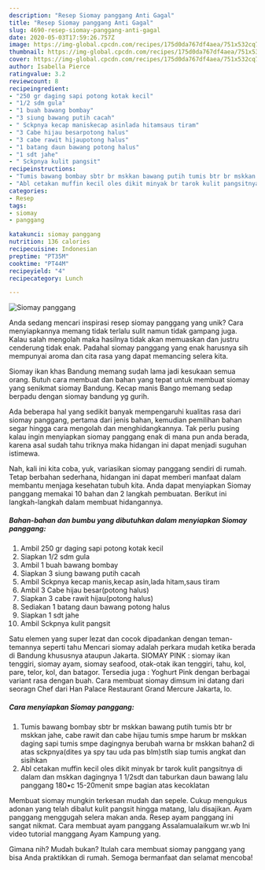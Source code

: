 ```yaml
---
description: "Resep Siomay panggang Anti Gagal"
title: "Resep Siomay panggang Anti Gagal"
slug: 4690-resep-siomay-panggang-anti-gagal
date: 2020-05-03T17:59:26.757Z
image: https://img-global.cpcdn.com/recipes/175d0da767df4aea/751x532cq70/siomay-panggang-foto-resep-utama.jpg
thumbnail: https://img-global.cpcdn.com/recipes/175d0da767df4aea/751x532cq70/siomay-panggang-foto-resep-utama.jpg
cover: https://img-global.cpcdn.com/recipes/175d0da767df4aea/751x532cq70/siomay-panggang-foto-resep-utama.jpg
author: Isabella Pierce
ratingvalue: 3.2
reviewcount: 8
recipeingredient:
- "250 gr daging sapi potong kotak kecil"
- "1/2 sdm gula"
- "1 buah bawang bombay"
- "3 siung bawang putih cacah"
- " Sckpnya kecap maniskecap asinlada hitamsaus tiram"
- "3 Cabe hijau besarpotong halus"
- "3 cabe rawit hijaupotong halus"
- "1 batang daun bawang potong halus"
- "1 sdt jahe"
- " Sckpnya kulit pangsit"
recipeinstructions:
- "Tumis bawang bombay sbtr br mskkan bawang putih tumis btr br mskkan jahe, cabe rawit dan cabe hijau tumis smpe harum br mskkan daging sapi tumis smpe dagingnya berubah warna br mskkan bahan2 di atas sckpnya(dites ya spy tau uda pas blm)stlh siap tumis angkat dan sisihkan"
- "Abl cetakan muffin kecil oles dikit minyak br tarok kulit pangsitnya di dalam dan mskkan dagingnya 1 1/2sdt dan taburkan daun bawang lalu panggang 180•c 15-20menit smpe bagian atas kecoklatan"
categories:
- Resep
tags:
- siomay
- panggang

katakunci: siomay panggang 
nutrition: 136 calories
recipecuisine: Indonesian
preptime: "PT35M"
cooktime: "PT44M"
recipeyield: "4"
recipecategory: Lunch

---
```



![Siomay panggang](https://img-global.cpcdn.com/recipes/175d0da767df4aea/751x532cq70/siomay-panggang-foto-resep-utama.jpg)

Anda sedang mencari inspirasi resep siomay panggang yang unik? Cara menyiapkannya memang tidak terlalu sulit namun tidak gampang juga. Kalau salah mengolah maka hasilnya tidak akan memuaskan dan justru cenderung tidak enak. Padahal siomay panggang yang enak harusnya sih mempunyai aroma dan cita rasa yang dapat memancing selera kita.

Siomay ikan khas Bandung memang sudah lama jadi kesukaan semua orang. Butuh cara membuat dan bahan yang tepat untuk membuat siomay yang senikmat siomay Bandung. Kecap manis Bango memang sedap berpadu dengan siomay bandung yg gurih.

Ada beberapa hal yang sedikit banyak mempengaruhi kualitas rasa dari siomay panggang, pertama dari jenis bahan, kemudian pemilihan bahan segar hingga cara mengolah dan menghidangkannya. Tak perlu pusing kalau ingin menyiapkan siomay panggang enak di mana pun anda berada, karena asal sudah tahu triknya maka hidangan ini dapat menjadi suguhan istimewa.


Nah, kali ini kita coba, yuk, variasikan siomay panggang sendiri di rumah. Tetap berbahan sederhana, hidangan ini dapat memberi manfaat dalam membantu menjaga kesehatan tubuh kita. Anda dapat menyiapkan Siomay panggang memakai 10 bahan dan 2 langkah pembuatan. Berikut ini langkah-langkah dalam membuat hidangannya.

<!--inarticleads1-->

##### Bahan-bahan dan bumbu yang dibutuhkan dalam menyiapkan Siomay panggang:

1. Ambil 250 gr daging sapi potong kotak kecil
1. Siapkan 1/2 sdm gula
1. Ambil 1 buah bawang bombay
1. Siapkan 3 siung bawang putih cacah
1. Ambil  Sckpnya kecap manis,kecap asin,lada hitam,saus tiram
1. Ambil 3 Cabe hijau besar(potong halus)
1. Siapkan 3 cabe rawit hijau(potong halus)
1. Sediakan 1 batang daun bawang potong halus
1. Siapkan 1 sdt jahe
1. Ambil  Sckpnya kulit pangsit


Satu elemen yang super lezat dan cocok dipadankan dengan teman-temannya seperti tahu Mencari siomay adalah perkara mudah ketika berada di Bandung khususnya ataupun Jakarta. SIOMAY PINK : siomay ikan tenggiri, siomay ayam, siomay seafood, otak-otak ikan tenggiri, tahu, kol, pare, telor, kol, dan batagor. Tersedia juga : Yoghurt Pink dengan berbagai variant rasa dengan buah. Cara membuat siomay dimsum ini datang dari seoragn Chef dari Han Palace Restaurant Grand Mercure Jakarta, lo. 

<!--inarticleads2-->

##### Cara menyiapkan Siomay panggang:

1. Tumis bawang bombay sbtr br mskkan bawang putih tumis btr br mskkan jahe, cabe rawit dan cabe hijau tumis smpe harum br mskkan daging sapi tumis smpe dagingnya berubah warna br mskkan bahan2 di atas sckpnya(dites ya spy tau uda pas blm)stlh siap tumis angkat dan sisihkan
1. Abl cetakan muffin kecil oles dikit minyak br tarok kulit pangsitnya di dalam dan mskkan dagingnya 1 1/2sdt dan taburkan daun bawang lalu panggang 180•c 15-20menit smpe bagian atas kecoklatan


Membuat siomay mungkin terkesan mudah dan sepele. Cukup mengukus adonan yang telah dibalut kulit pangsit hingga matang, lalu disajikan. Ayam panggang menggugah selera makan anda. Resep ayam panggang ini sangat nikmat. Cara membuat ayam panggang Assalamualaikum wr.wb Ini video tutorial manggang Ayam Kampung yang. 

Gimana nih? Mudah bukan? Itulah cara membuat siomay panggang yang bisa Anda praktikkan di rumah. Semoga bermanfaat dan selamat mencoba!
